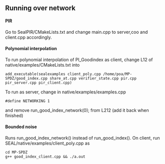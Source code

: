 ## Running over network


#### PIR
Go to SealPIR/CMakeLists.txt
and change main.cpp to server,coo and client.cpp accordingly. 

#### Polynomial interpolation
To run polynomial interpolation of PI_Goodindex as client, change L12 of native/examples/CMakeLists.txt into
````
add_executable(sealexamples client_poly.cpp /home/poa/MP-SPDZ/good_index.cpp share_at.cpp verifier_state.cpp pir.cpp pir_server.cpp pir_client.cpp)
````
To run as server, change in native/examples/examples.cpp
````
#define NETWORKING 1 
````
and remove run_good_index_network(0); from L212 (add it back when finished)
#### Bounded noise
Runs run_good_index_network() instead of run_good_index().
On client, run SEAL/native/examples/client_poly.cpp as
````
cd MP-SPDZ
g++ good_index_client.cpp && ./a.out
````
